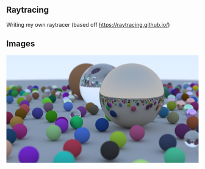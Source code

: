 ## Raytracing
Writing my own raytracer (based off https://raytracing.github.io/)

## Images
![image](image.png)

